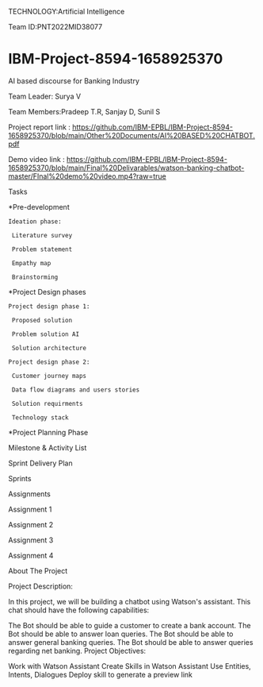 TECHNOLOGY:Artificial Intelligence

Team ID:PNT2022MID38077

# IBM-Project-8594-1658925370

AI based discourse for Banking Industry

Team Leader: Surya V

Team Members:Pradeep T.R, Sanjay D, Sunil S

Project report link : https://github.com/IBM-EPBL/IBM-Project-8594-1658925370/blob/main/Other%20Documents/AI%20BASED%20CHATBOT.pdf

Demo video link : https://github.com/IBM-EPBL/IBM-Project-8594-1658925370/blob/main/Final%20Delivarables/watson-banking-chatbot-master/FInal%20demo%20video.mp4?raw=true

Tasks

*Pre-development

    Ideation phase:
 
     Literature survey
 
     Problem statement
 
     Empathy map
 
     Brainstorming
 
*Project Design phases
 
    Project design phase 1:

     Proposed solution
 
     Problem solution AI
 
     Solution architecture
 
    Project design phase 2:

     Customer journey maps
 
     Data flow diagrams and users stories
 
     Solution requirments
 
     Technology stack
 
*Project Planning Phase

  Milestone & Activity List
 
  Sprint Delivery Plan
 
  Sprints

Assignments

  Assignment 1
 
  Assignment 2
 
  Assignment 3
 
  Assignment 4
 
 
About The Project

Project Description:

In this project, we will be building a chatbot using Watson's assistant. This chat should have the following capabilities:

The Bot should be able to guide a customer to create a bank account.
The Bot should be able to answer loan queries.
The Bot should be able to answer general banking queries.
The Bot should be able to answer queries regarding net banking.
Project Objectives:

Work with Watson Assistant
Create Skills in Watson Assistant
Use Entities, Intents, Dialogues
Deploy skill to generate a preview link



